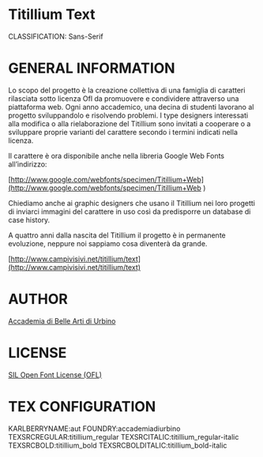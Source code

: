 Titillium Text
==============
CLASSIFICATION: Sans-Serif


GENERAL INFORMATION
===================

Lo scopo del progetto è la creazione collettiva di
una famiglia di caratteri rilasciata sotto licenza
Ofl da promuovere e condividere attraverso una
piattaforma web. Ogni anno accademico, una decina
di studenti lavorano al progetto sviluppandolo e
risolvendo problemi. I type designers interessati
alla modifica o alla rielaborazione del Titillium
sono invitati a cooperare o a sviluppare proprie
varianti del carattere secondo i termini indicati
nella licenza.

Il carattere è ora disponibile anche nella libreria
Google Web Fonts all’indirizzo:

[http://www.google.com/webfonts/specimen/Titillium+Web](http://www.google.com/webfonts/specimen/Titillium+Web )

Chiediamo anche ai graphic designers che usano il
Titillium nei loro progetti di inviarci immagini del
carattere in uso così da predisporre un database di case history.
 
A quattro anni dalla nascita del Titillium il progetto
è in permanente evoluzione, neppure noi sappiamo cosa
diventerà da grande.

[http://www.campivisivi.net/titillium/text](http://www.campivisivi.net/titillium/text)


AUTHOR
======
[Accademia di Belle Arti di Urbino](http://www.campivisivi.net)


LICENSE
=======
[SIL Open Font License (OFL)](http://scripts.sil.org/OFL)


TEX CONFIGURATION
=================
KARLBERRYNAME:aut
FOUNDRY:accademiadiurbino
TEXSRCREGULAR:titillium_regular
TEXSRCITALIC:titillium_regular-italic
TEXSRCBOLD:titillium_bold
TEXSRCBOLDITALIC:titillium_bold-italic

